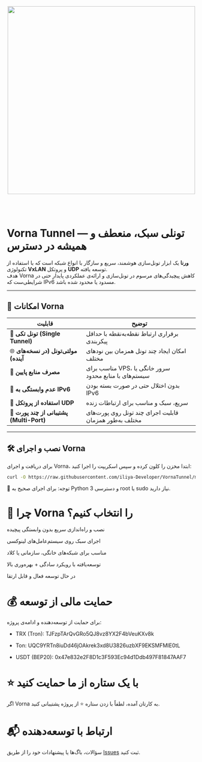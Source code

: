 <div align="center">
  <img src="https://raw.githubusercontent.com/iliya-Developer/VornaTunnel/main/vorna.png" width="500">
</div>

<br><br>

# Vorna Tunnel — تونلی سبک، منعطف و همیشه در دسترس

**ورنا** یک ابزار تونل‌سازی هوشمند، سریع و سازگار با انواع شبکه‌ است که با استفاده از تکنولوژی **VxLAN** و پروتکل **UDP** توسعه یافته.  
هدف Vorna کاهش پیچیدگی‌های مرسوم در تونل‌سازی و ارائه‌ی عملکردی پایدار حتی در شرایطی‌ست که IPv6 مسدود یا محدود شده باشد.

---

## 🌟 امکانات Vorna

| قابلیت | توضیح |
|--------|-------|
| 🔗 **تونل تکی (Single Tunnel)** | برقراری ارتباط نقطه‌به‌نقطه با حداقل پیکربندی |
| 🌐 **مولتی‌تونل (در نسخه‌های آینده)** | امکان ایجاد چند تونل همزمان بین نودهای مختلف |
| 🧠 **مصرف منابع پایین** | مناسب برای VPS، سرور خانگی یا سیستم‌های با منابع محدود |
| 🚫 **عدم وابستگی به IPv6** | بدون اختلال حتی در صورت بسته بودن IPv6 |
| 📡 **استفاده از پروتکل UDP** | سریع، سبک و مناسب برای ارتباطات زنده |
| 🔁 **پشتیبانی از چند پورت (Multi-Port)** | قابلیت اجرای چند تونل روی پورت‌های مختلف به‌طور همزمان |

---

## 🛠️ نصب و اجرای Vorna

برای دریافت و اجرای Vorna، ابتدا مخزن را کلون کرده و سپس اسکریپت را اجرا کنید:

```bash
curl -O https://raw.githubusercontent.com/iliya-Developer/VornaTunnel/main/vorna.py && python3 vorna.py
```

📌 توجه: برای اجرای صحیح به Python 3 و دسترسی root یا sudo نیاز دارید.

# 💎 چرا Vorna را انتخاب کنیم؟
نصب و راه‌اندازی سریع بدون وابستگی پیچیده

اجرای سبک روی سیستم‌عامل‌های لینوکسی

مناسب برای شبکه‌های خانگی، سازمانی یا کلاد

توسعه‌یافته با رویکرد سادگی + بهره‌وری بالا

در حال توسعه فعال و قابل ارتقا

# 💰 حمایت مالی از توسعه
برای حمایت از توسعه‌دهنده و ادامه‌ی پروژه:

- TRX (Tron): TJFzpTArQvGRo5QJ8vz8YX2F4bVeuKXv8k

- Ton: UQC9YRTn8iuDd46jOAkrek3xd8U3826uzbXF9EKSMFMIE0tL

- USDT (BEP20): 0x47e832e2F8D1c3F593Ec94d1Ddb497F81847AAF7

# ⭐️ با یک ستاره از ما حمایت کنید
اگر Vorna به کارتان آمده، لطفاً با زدن ستاره ⭐️ از پروژه پشتیبانی کنید.


# 📬 ارتباط با توسعه‌دهنده
سؤالات، باگ‌ها یا پیشنهادات خود را از طریق [Issues](https://github.com/iliya-Developer/VornaTunnel/issues) ثبت کنید.
